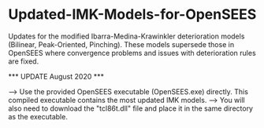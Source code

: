 # Updated-IMK-Models-for-OpenSEES
Updates for the modified Ibarra-Medina-Krawinkler deterioration models (Bilinear, Peak-Oriented, Pinching). These models supersede those in OpenSEES where convergence problems and issues with deterioration rules are fixed.

*** UPDATE August 2020 ***

--> Use the provided OpenSEES executable (OpenSEES.exe) directly. This compiled executable contains the most updated IMK models.
--> You will also need to download the "tcl86t.dll" file and place it in the same directory as the executable.
